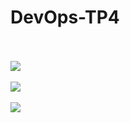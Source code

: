 # DevOps-TP4
<br></br>
<img src="https://github.com/TarikFERTAHI/DevOps-TP4/blob/master/pics/01.png">
<br></br>
<img src="https://github.com/TarikFERTAHI/DevOps-TP4/blob/master/pics/03.png">
<br></br>
<img src="https://github.com/TarikFERTAHI/DevOps-TP4/blob/master/pics/05.png">
<br></br>

